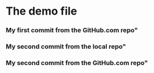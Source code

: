 # The demo file
### My first commit from the GitHub.com repo"

### My second commit from the local repo"

### My second commit from the GitHub.com repo"



